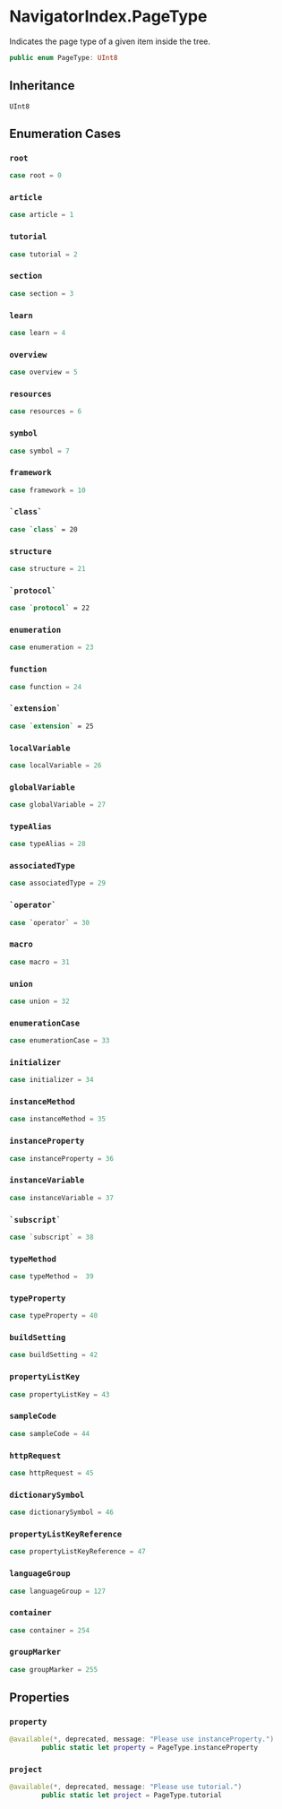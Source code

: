 # NavigatorIndex.PageType

Indicates the page type of a given item inside the tree.

``` swift
public enum PageType: UInt8 
```

> 

## Inheritance

`UInt8`

## Enumeration Cases

### `root`

``` swift
case root = 0
```

### `article`

``` swift
case article = 1
```

### `tutorial`

``` swift
case tutorial = 2
```

### `section`

``` swift
case section = 3
```

### `learn`

``` swift
case learn = 4
```

### `overview`

``` swift
case overview = 5
```

### `resources`

``` swift
case resources = 6
```

### `symbol`

``` swift
case symbol = 7
```

### `framework`

``` swift
case framework = 10
```

### `` `class` ``

``` swift
case `class` = 20
```

### `structure`

``` swift
case structure = 21
```

### `` `protocol` ``

``` swift
case `protocol` = 22
```

### `enumeration`

``` swift
case enumeration = 23
```

### `function`

``` swift
case function = 24
```

### `` `extension` ``

``` swift
case `extension` = 25
```

### `localVariable`

``` swift
case localVariable = 26
```

### `globalVariable`

``` swift
case globalVariable = 27
```

### `typeAlias`

``` swift
case typeAlias = 28
```

### `associatedType`

``` swift
case associatedType = 29
```

### `` `operator` ``

``` swift
case `operator` = 30
```

### `macro`

``` swift
case macro = 31
```

### `union`

``` swift
case union = 32
```

### `enumerationCase`

``` swift
case enumerationCase = 33
```

### `initializer`

``` swift
case initializer = 34
```

### `instanceMethod`

``` swift
case instanceMethod = 35
```

### `instanceProperty`

``` swift
case instanceProperty = 36
```

### `instanceVariable`

``` swift
case instanceVariable = 37
```

### `` `subscript` ``

``` swift
case `subscript` = 38
```

### `typeMethod`

``` swift
case typeMethod =  39
```

### `typeProperty`

``` swift
case typeProperty = 40
```

### `buildSetting`

``` swift
case buildSetting = 42
```

### `propertyListKey`

``` swift
case propertyListKey = 43
```

### `sampleCode`

``` swift
case sampleCode = 44
```

### `httpRequest`

``` swift
case httpRequest = 45
```

### `dictionarySymbol`

``` swift
case dictionarySymbol = 46
```

### `propertyListKeyReference`

``` swift
case propertyListKeyReference = 47
```

### `languageGroup`

``` swift
case languageGroup = 127
```

### `container`

``` swift
case container = 254
```

### `groupMarker`

``` swift
case groupMarker = 255
```

## Properties

### `property`

``` swift
@available(*, deprecated, message: "Please use instanceProperty.")
        public static let property = PageType.instanceProperty
```

### `project`

``` swift
@available(*, deprecated, message: "Please use tutorial.")
        public static let project = PageType.tutorial
```

